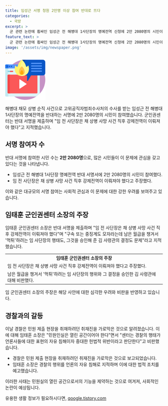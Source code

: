 ```yaml
---
title: 임성근 서명 청원 2만명 이상 참여 반대로 뜨다
categories:
  - 국방
excerpt: >
  군 관련 논란에 휩싸인 임성근 전 해병대 1사단장의 명예전역 신청에 2만 2080명의 시민이 반대 서명을 제출했다. 이에 군인권센터 소장은 명예전역이 아니라 파면 대상이라며 경찰과의 충돌에 대해 법적 조치를 예고했다. 임 전 사단장에 대한 강한 비판과 군 관련 사안에 대한 논란이 확산되고 있다.
feature_text: >
  군 관련 논란에 휩싸인 임성근 전 해병대 1사단장의 명예전역 신청에 2만 2080명의 시민이 반대 서명을 제출했다. 이에 군인권센터 소장은 명예전역이 아니라 파면 대상이라며 경찰과의 충돌에 대해 법적 조치를 예고했다. 임 전 사단장에 대한 강한 비판과 군 관련 사안에 대한 논란이 확산되고 있다.
image: '/assets/img/newspaper.png'
---
```


<p><img src="/assets/img/news.png" alt="rentncar 속보" /></p>

<p data-ke-size="size16">해병대 채모 상병 순직 사건으로 고위공직자범죄수사처의 수사를 받는 임성근 전 해병대 1사단장의 명예전역을 반대하는 서명에 2만 2080명의 시민이 참여했습니다. 군인권센터는 반대 서명을 제출하며 "임 전 사단장은 채 상병 사망 사건 직후 강제전역이 이뤄져야 했다"고 지적했습니다.</p>

<h2 data-ke-size="size26">서명 참여자 수</h2>

<p>반대 서명에 참여한 시민 수는 <b>2만 2080명</b>으로, 많은 시민들이 이 문제에 관심을 갖고 있다는 것을 나타냅니다.</p>

<ul>
    <li>임성근 전 해병대 1사단장 명예전역 반대 서명서에 2만 2080명의 시민이 참여했다.</li>
    <li>임 전 사단장은 채 상병 사망 사건 직후 강제전역이 이뤄져야 했다고 주장했다.</li>
</ul>

<p data-ke-size="size16">이와 같은 대규모의 서명 참여는 사회적 관심과 이 문제에 대한 강한 우려를 보여주고 있습니다.</p>

<h2 data-ke-size="size26">임태훈 군인권센터 소장의 주장</h2>

<p>임태훈 군인권센터 소장은 반대 서명을 제출하며 "임 전 사단장은 채 상병 사망 사건 직후 강제전역이 이뤄져야 했다"며 "구속 또는 중징계도 모자라는데 남은 월급을 챙겨서 '먹튀'하려는 임 사단장의 행태도, 그것을 승인해 준 김 사령관의 결정도 문제"라고 지적했습니다.</p>

<table>
    <tr>
        <td style="text-align: center; height: 17px;"><b>임태훈 군인권센터 소장의 주장</b></td>
    </tr>
    <tr>
        <td>임 전 사단장은 채 상병 사망 사건 직후 강제전역이 이뤄져야 했다고 주장했다.</td>
    </tr>
    <tr>
        <td>남은 월급을 챙겨서 '먹튀'하려는 임 사단장의 행위와 그 결정을 승인한 김 사령관에 대해 비판했다.</td>
    </tr>
</table>

<p data-ke-size="size16">임 군인권센터 소장의 주장은 해당 사안에 대한 심각한 우려와 비판을 반영하고 있습니다.</p>

<h2 data-ke-size="size26">경찰과의 갈등</h2>

<p>이날 경찰은 민원 제출 현장을 취재하려던 취재진을 가로막은 것으로 알려졌습니다. 이에 대해 임태훈 소장은 "민원인실은 열린 공간이어야 한다"면서 "센터는 경찰의 행태가 언론사들에 대한 표현의 자유 침해이자 중대한 헌법적 위반이라고 판단한다"고 비판했습니다.</p>

<ul>
    <li>경찰은 민원 제출 현장을 취재하려던 취재진을 가로막은 것으로 보고되었습니다.</li>
    <li>임태훈 소장은 경찰의 행위를 언론의 자유 침해로 지적하며 이에 대한 법적 조치를 예고했습니다.</li>
</ul>

<p data-ke-size="size16">이러한 사태는 민원실의 열린 공간으로서의 기능을 제약하는 것으로 여겨져, 사회적인 논란이 예상됩니다.</p>
유용한 생활 정보가 필요하시다면, <a href="https://qoogle.tistory.com" rel="dofollow">qoogle.tistory.com</a>


